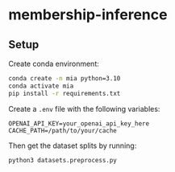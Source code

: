 # membership-inference

## Setup

Create conda environment:
```bash
conda create -n mia python=3.10
conda activate mia
pip install -r requirements.txt
```

Create a `.env` file with the following variables:

```
OPENAI_API_KEY=your_openai_api_key_here
CACHE_PATH=/path/to/your/cache
```

Then get the dataset splits by running:

```
python3 datasets.preprocess.py
```